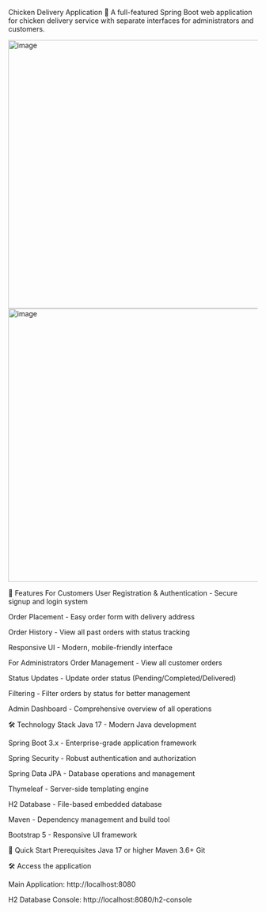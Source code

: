 Chicken Delivery Application 🍗
A full-featured Spring Boot web application for chicken delivery service with separate interfaces for administrators and customers.

<img width="981" height="543" alt="image" src="https://github.com/user-attachments/assets/a47ece3f-4322-416f-bc35-e96619ae0cf9" />

<img width="987" height="553" alt="image" src="https://github.com/user-attachments/assets/d43628b9-7cf5-41d8-9c9c-ab11c47fa881" />


🌟 Features
For Customers
User Registration & Authentication - Secure signup and login system

Order Placement - Easy order form with delivery address

Order History - View all past orders with status tracking

Responsive UI - Modern, mobile-friendly interface

For Administrators
Order Management - View all customer orders

Status Updates - Update order status (Pending/Completed/Delivered)

Filtering - Filter orders by status for better management

Admin Dashboard - Comprehensive overview of all operations

🛠 Technology Stack
Java 17 - Modern Java development

Spring Boot 3.x - Enterprise-grade application framework

Spring Security - Robust authentication and authorization

Spring Data JPA - Database operations and management

Thymeleaf - Server-side templating engine

H2 Database - File-based embedded database

Maven - Dependency management and build tool

Bootstrap 5 - Responsive UI framework

🚀 Quick Start
Prerequisites
Java 17 or higher
Maven 3.6+
Git

🛠 Access the application

Main Application: http://localhost:8080

H2 Database Console: http://localhost:8080/h2-console
